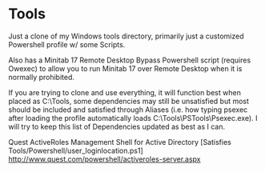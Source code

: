 Tools
=====

Just a clone of my Windows tools directory, primarily just a customized Powershell profile w/ some Scripts.

Also has a Minitab 17 Remote Desktop Bypass Powershell script (requires Owexec) to allow you to run Minitab 17 over Remote Desktop when it is normally prohibited.

If you are trying to clone and use everything, it will function best when placed as C:\Tools, some dependencies may still be unsatisfied but most should be included and satisfied through Aliases (i.e. how typing psexec after loading the profile automatically loads C:\Tools\PSTools\Psexec.exe). I will try to keep this list of Dependencies updated as best as I can.


Quest ActiveRoles Management Shell for Active Directory [Satisfies Tools/Powershell/user_loginlocation.ps1]
http://www.quest.com/powershell/activeroles-server.aspx
